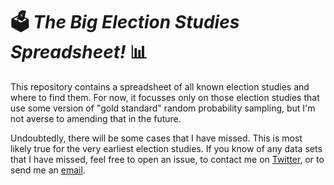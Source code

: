 # 🗳 *The Big Election Studies Spreadsheet!* 📊

This repository contains a spreadsheet of all known election studies and where to find them. For now, it focusses only on those election studies that use some version of "gold standard" random probability sampling, but I'm not averse to amending that in the future.

Undoubtedly, there will be some cases that I have missed. This is most likely true for the very earliest election studies. If you know of any data sets that I have missed, feel free to open an issue, to contact me on [Twitter](https://www.twitter.com/PoliSciJack), or to send me an [email](mailto:jack.bailey@manchester.ac.uk).
